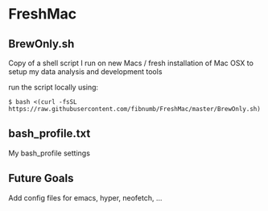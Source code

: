 # FreshMac

## BrewOnly.sh

Copy of a shell script I run on new Macs / fresh installation of Mac OSX to setup my data analysis and development tools

run the script locally using:

```  
$ bash <(curl -fsSL https://raw.githubusercontent.com/fibnumb/FreshMac/master/BrewOnly.sh) 
```


## bash_profile.txt

My bash_profile settings

## Future Goals

Add config files for emacs, hyper, neofetch, ...

